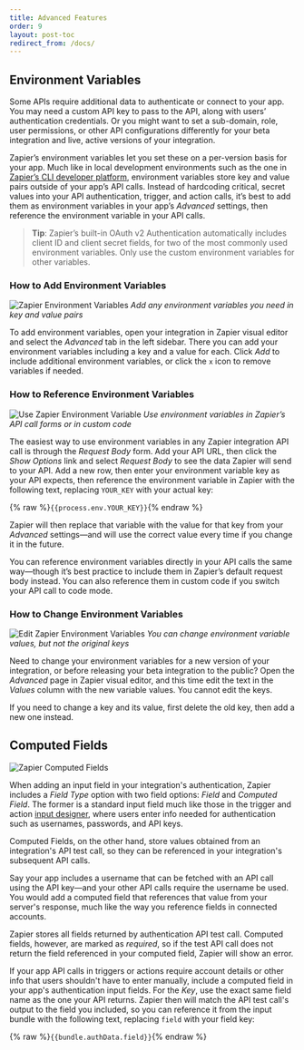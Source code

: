 ```yaml
---
title: Advanced Features
order: 9
layout: post-toc
redirect_from: /docs/
---
```


<a id="environment"></a>
## Environment Variables

Some APIs require additional data to authenticate or connect to your app. You may need a custom API key to pass to the API, along with users’ authentication credentials. Or you might want to set a sub-domain, role, user permissions, or other API configurations differently for your beta integration and live, active versions of your integration.

Zapier’s environment variables let you set these on a per-version basis for your app. Much like in local development environments such as the one in [Zapier’s CLI developer platform](https://zapier.github.io/zapier-platform-cli/#environment), environment variables store key and value pairs outside of your app’s API calls. Instead of hardcoding critical, secret values into your API authentication, trigger, and action calls, it’s best to add them as environment variables in your app’s _Advanced_ settings, then reference the environment variable in your API calls.

> **Tip**: Zapier’s built-in OAuth v2 Authentication automatically includes client ID and client secret fields, for two of the most commonly used environment variables. Only use the custom environment variables for other variables.

### How to Add Environment Variables

![Zapier Environment Variables](https://cdn.zapier.com/storage/photos/031d216898813b0d07c5d3936f075e51.png)
_Add any environment variables you need in key and value pairs_

To add environment variables, open your integration in Zapier visual editor and select the _Advanced_ tab in the left sidebar. There you can add your environment variables including a key and a value for each. Click _Add_ to include additional environment variables, or click the `x` icon to remove variables if needed.

### How to Reference Environment Variables

![Use Zapier Environment Variable](https://cdn.zapier.com/storage/photos/0b8ad13d723229c67df03ad1c114dd91.png)
_Use environment variables in Zapier’s API call forms or in custom code_

The easiest way to use environment variables in any Zapier integration API call is through the _Request Body_ form. Add your API URL, then click the _Show Options_ link and select _Request Body_ to see the data Zapier will send to your API. Add a new row, then enter your environment variable key as your API expects, then reference the environment variable in Zapier with the following text, replacing `YOUR_KEY` with your actual key:

{% raw %}`{{process.env.YOUR_KEY}}`{% endraw %}

Zapier will then replace that variable with the value for that key from your _Advanced_ settings—and will use the correct value every time if you change it in the future.

You can reference environment variables directly in your API calls the same way—though it’s best practice to include them in Zapier’s default request body instead. You can also reference them in custom code if you switch your API call to code mode.

### How to Change Environment Variables

![Edit Zapier Environment Variables](https://cdn.zapier.com/storage/photos/b3273bf07dc46636595fd11edee1da1f.png)
_You can change environment variable values, but not the original keys_

Need to change your environment variables for a new version of your integration, or before releasing your beta integration to the public? Open the _Advanced_ page in Zapier visual editor, and this time edit the text in the _Values_ column with the new variable values. You cannot edit the keys.

If you need to change a key and its value, first delete the old key, then add a new one instead.

<a id="computed"></a>
## Computed Fields

![Zapier Computed Fields](https://cdn.zapier.com/storage/photos/b82edea722597f88f5c0d21a46d6c847.png)

When adding an input field in your integration's authentication, Zapier includes a _Field Type_ option with two field options: _Field_ and _Computed Field_. The former is a standard input field much like those in the trigger and action [input designer](https://zapier.github.io/visual-builder/docs/input-designer), where users enter info needed for authentication such as usernames, passwords, and API keys.

Computed Fields, on the other hand, store values obtained from an integration's API test call, so they can be referenced in your integration's subsequent API calls.

Say your app includes a username that can be fetched with an API call using the API key—and your other API calls require the username be used. You would add a computed field that references that value from your server's response, much like the way you reference fields in connected accounts.

Zapier stores all fields returned by authentication API test call. Computed fields, however, are marked as _required_, so if the test API call does not return the field referenced in your computed field, Zapier will show an error.

If your app API calls in triggers or actions require account details or other info that users shouldn't have to enter manually, include a computed field in your app's authentication input fields. For the _Key_, use the exact same field name as the one your API returns. Zapier then will match the API test call's output to the field you included, so you can reference it from the input bundle with the following text, replacing `field` with your field key:

{% raw %}`{{bundle.authData.field}}`{% endraw %}